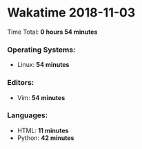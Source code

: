 # Wakatime 2018-11-03

Time Total: **0 hours 54 minutes**

### Operating Systems:
- Linux: **54 minutes** 

### Editors:
- Vim: **54 minutes** 

### Languages:
- HTML: **11 minutes** 
- Python: **42 minutes** 

